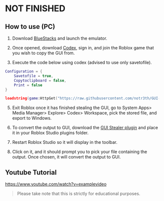 # NOT FINISHED

## How to use (PC)
1. Download [BlueStacks](https://www.bluestacks.com/) and launch the emulator.

2. Once opened, download [Codex](https://codex.lol/android), sign in, and join the Roblox game that you wish to copy the GUI from.

3. Execute the code below using codex (advised to use only savetofile).
```lua
Configuration = {
    Savetofile = true,
    Copytoclipboard = false,
    Print = false
}

loadstring(game:HttpGet("https://raw.githubusercontent.com/notr3th/GUI-Stealer/main/loader.lua"))()
```

5. Exit Roblox once it has finished stealing the GUI, go to System Apps> Media Manager> Explore> Codex> Workspace, pick the stored file, and export to Windows.

6. To convert the output to GUI, download the [GUI Stealer plugin](https://github.com/notr3th/GUI-Stealer/blob/main/Plugin.lua) and place it in your Roblox Studio plugins folder.

7. Restart Roblox Studio so it will display in the toolbar.

8. Click on it, and it should prompt you to pick your file containing the output. Once chosen, it will convert the output to GUI.

## Youtube Tutorial
https://www.youtube.com/watch?v=examplevideo

> Please take note that this is strictly for educational purposes.
